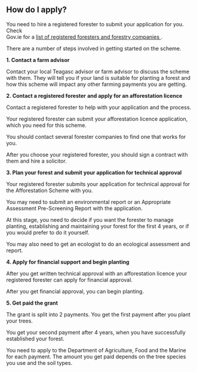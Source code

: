 ##  How do I apply?

You need to hire a registered forester to submit your application for you.
Check  
Gov.ie for a [ list of registered foresters and forestry companies
](https://www.gov.ie/en/publication/205869-list-of-registered-foresters/) .

There are a number of steps involved in getting started on the scheme.

**1\. Contact a farm advisor**

Contact your local Teagasc advisor or farm advisor to discuss the scheme with
them. They will tell you if your land is suitable for planting a forest and
how this scheme will impact any other farming payments you are getting.

**2\. Contact a registered forester** **and apply for an afforestation
licence**

Contact a registered forester to help with your application and the process.

Your registered forester can submit your afforestation licence application,
which you need for this scheme.

You should contact several forester companies to find one that works for you.

After you choose your registered forester, you should sign a contract with
them and hire a solicitor.

**3\. Plan your forest and submit your application for technical approval**

Your registered forester submits your application for technical approval for
the Afforestation Scheme with you.

You may need to submit an environmental report or an Appropriate Assessment
Pre-Screening Report with the application.

At this stage, you need to decide if you want the forester to manage planting,
establishing and maintaining your forest for the first 4 years, or if you
would prefer to do it yourself.

You may also need to get an ecologist to do an ecological assessment and
report.

**4\. Apply for financial support and begin planting**

After you get written technical approval with an afforestation licence your
registered forester can apply for financial approval.

After you get financial approval, you can begin planting.

**5\. Get paid the grant**

The grant is split into 2 payments. You get the first payment after you plant
your trees.

You get your second payment after 4 years, when you have successfully
established your forest.

You need to apply to the Department of Agriculture, Food and the Marine for
each payment. The amount you get paid depends on the tree species you use and
the soil types.

